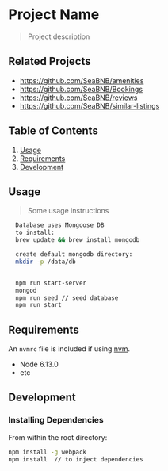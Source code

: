 # Project Name

> Project description

## Related Projects

  - https://github.com/SeaBNB/amenities
  - https://github.com/SeaBNB/Bookings
  - https://github.com/SeaBNB/reviews
  - https://github.com/SeaBNB/similar-listings

## Table of Contents

1. [Usage](#Usage)
1. [Requirements](#requirements)
1. [Development](#development)

## Usage

> Some usage instructions
```sh
  Database uses Mongoose DB
  to install:
  brew update && brew install mongodb

  create default mongodb directory:
  mkdir -p /data/db


  npm run start-server
  mongod
  npm run seed // seed database
  npm run start
```

## Requirements

An `nvmrc` file is included if using [nvm](https://github.com/creationix/nvm).

- Node 6.13.0
- etc

## Development

### Installing Dependencies

From within the root directory:

```sh
npm install -g webpack
npm install  // to inject dependencies

```

